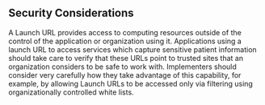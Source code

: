 ## Security Considerations
A Launch URL provides access to computing resources outside of the control of the application
or organization using it.  Applications using a launch URL to access services which
capture sensitive patient information should take care to verify that these URLs point
to trusted sites that an organization considers to be safe to work with.  Implementers
should consider very carefully how they take advantage of this capability, for example,
by allowing Launch URLs to be accessed only via filtering using organizationally
controlled white lists.